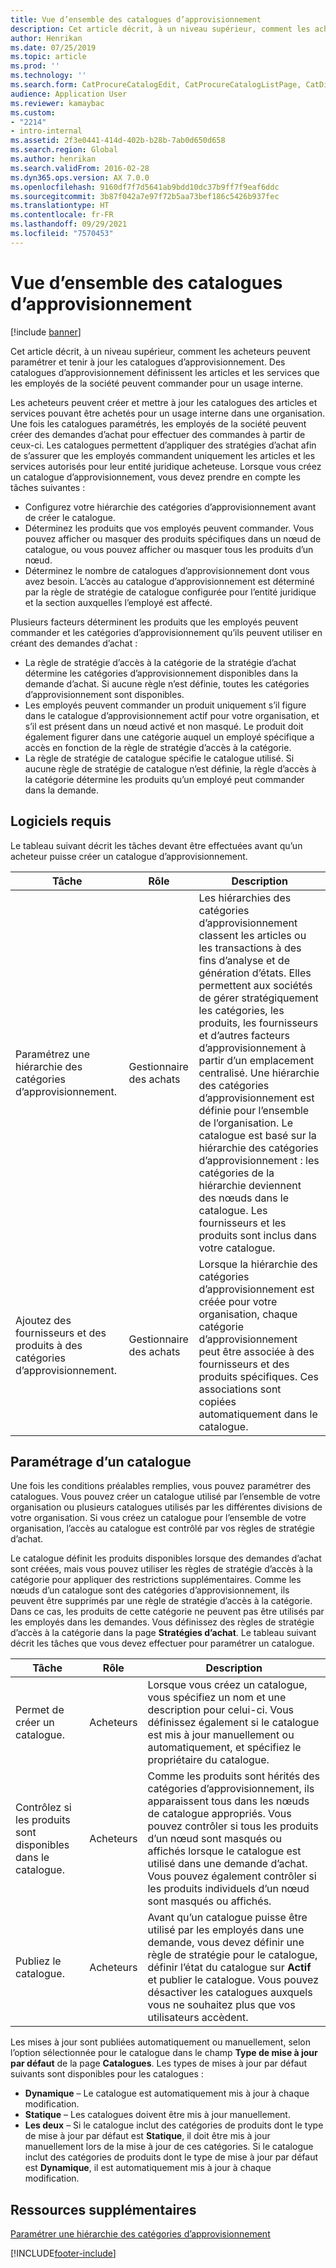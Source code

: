 ```yaml
---
title: Vue d’ensemble des catalogues d’approvisionnement
description: Cet article décrit, à un niveau supérieur, comment les acheteurs peuvent paramétrer et tenir à jour les catalogues d’approvisionnement. Des catalogues d’approvisionnement définissent les articles et les services que les employés de la société peuvent commander pour un usage interne.
author: Henrikan
ms.date: 07/25/2019
ms.topic: article
ms.prod: ''
ms.technology: ''
ms.search.form: CatProcureCatalogEdit, CatProcureCatalogListPage, CatDisplayProductRelationAdd
audience: Application User
ms.reviewer: kamaybac
ms.custom:
- "2214"
- intro-internal
ms.assetid: 2f3e0441-414d-402b-b28b-7ab0d650d658
ms.search.region: Global
ms.author: henrikan
ms.search.validFrom: 2016-02-28
ms.dyn365.ops.version: AX 7.0.0
ms.openlocfilehash: 9160df7f7d5641ab9bdd10dc37b9ff7f9eaf6ddc
ms.sourcegitcommit: 3b87f042a7e97f72b5aa73bef186c5426b937fec
ms.translationtype: HT
ms.contentlocale: fr-FR
ms.lasthandoff: 09/29/2021
ms.locfileid: "7570453"
---
```

# <a name="procurement-catalogs-overview"></a>Vue d’ensemble des catalogues d’approvisionnement

[!include [banner](../includes/banner.md)]

Cet article décrit, à un niveau supérieur, comment les acheteurs peuvent paramétrer et tenir à jour les catalogues d’approvisionnement. Des catalogues d’approvisionnement définissent les articles et les services que les employés de la société peuvent commander pour un usage interne.

Les acheteurs peuvent créer et mettre à jour les catalogues des articles et services pouvant être achetés pour un usage interne dans une organisation. Une fois les catalogues paramétrés, les employés de la société peuvent créer des demandes d’achat pour effectuer des commandes à partir de ceux-ci. Les catalogues permettent d’appliquer des stratégies d’achat afin de s’assurer que les employés commandent uniquement les articles et les services autorisés pour leur entité juridique acheteuse. Lorsque vous créez un catalogue d’approvisionnement, vous devez prendre en compte les tâches suivantes :

-   Configurez votre hiérarchie des catégories d’approvisionnement avant de créer le catalogue.
-   Déterminez les produits que vos employés peuvent commander. Vous pouvez afficher ou masquer des produits spécifiques dans un nœud de catalogue, ou vous pouvez afficher ou masquer tous les produits d’un nœud.
-   Déterminez le nombre de catalogues d’approvisionnement dont vous avez besoin. L’accès au catalogue d’approvisionnement est déterminé par la règle de stratégie de catalogue configurée pour l’entité juridique et la section auxquelles l’employé est affecté.

Plusieurs facteurs déterminent les produits que les employés peuvent commander et les catégories d’approvisionnement qu’ils peuvent utiliser en créant des demandes d’achat :

-   La règle de stratégie d’accès à la catégorie de la stratégie d’achat détermine les catégories d’approvisionnement disponibles dans la demande d’achat. Si aucune règle n’est définie, toutes les catégories d’approvisionnement sont disponibles.
-   Les employés peuvent commander un produit uniquement s’il figure dans le catalogue d’approvisionnement actif pour votre organisation, et s’il est présent dans un nœud activé et non masqué. Le produit doit également figurer dans une catégorie auquel un employé spécifique a accès en fonction de la règle de stratégie d’accès à la catégorie.
-   La règle de stratégie de catalogue spécifie le catalogue utilisé. Si aucune règle de stratégie de catalogue n’est définie, la règle d’accès à la catégorie détermine les produits qu’un employé peut commander dans la demande.

## <a name="prerequisites"></a>Logiciels requis
Le tableau suivant décrit les tâches devant être effectuées avant qu’un acheteur puisse créer un catalogue d’approvisionnement.

| Tâche                                                | Rôle               | Description                                                                                                                                                                                                                                                                                                                                                                                                                                                                                                             |
|-----------------------------------------------------|--------------------|-------------------------------------------------------------------------------------------------------------------------------------------------------------------------------------------------------------------------------------------------------------------------------------------------------------------------------------------------------------------------------------------------------------------------------------------------------------------------------------------------------------------------|
| Paramétrez une hiérarchie des catégories d’approvisionnement.            | Gestionnaire des achats | Les hiérarchies des catégories d’approvisionnement classent les articles ou les transactions à des fins d’analyse et de génération d’états. Elles permettent aux sociétés de gérer stratégiquement les catégories, les produits, les fournisseurs et d’autres facteurs d’approvisionnement à partir d’un emplacement centralisé. Une hiérarchie des catégories d’approvisionnement est définie pour l’ensemble de l’organisation. Le catalogue est basé sur la hiérarchie des catégories d’approvisionnement : les catégories de la hiérarchie deviennent des nœuds dans le catalogue. Les fournisseurs et les produits sont inclus dans votre catalogue. |
| Ajoutez des fournisseurs et des produits à des catégories d’approvisionnement. | Gestionnaire des achats | Lorsque la hiérarchie des catégories d’approvisionnement est créée pour votre organisation, chaque catégorie d’approvisionnement peut être associée à des fournisseurs et des produits spécifiques. Ces associations sont copiées automatiquement dans le catalogue.                                                                                                                                                                                                                                                                                           |

## <a name="setting-up-a-catalog"></a>Paramétrage d’un catalogue
Une fois les conditions préalables remplies, vous pouvez paramétrer des catalogues. Vous pouvez créer un catalogue utilisé par l’ensemble de votre organisation ou plusieurs catalogues utilisés par les différentes divisions de votre organisation. Si vous créez un catalogue pour l’ensemble de votre organisation, l’accès au catalogue est contrôlé par vos règles de stratégie d’achat.  

Le catalogue définit les produits disponibles lorsque des demandes d’achat sont créées, mais vous pouvez utiliser les règles de stratégie d’accès à la catégorie pour appliquer des restrictions supplémentaires. Comme les nœuds d’un catalogue sont des catégories d’approvisionnement, ils peuvent être supprimés par une règle de stratégie d’accès à la catégorie. Dans ce cas, les produits de cette catégorie ne peuvent pas être utilisés par les employés dans les demandes. Vous définissez des règles de stratégie d’accès à la catégorie dans la page **Stratégies d’achat**. Le tableau suivant décrit les tâches que vous devez effectuer pour paramétrer un catalogue.

| Tâche                                                   | Rôle             | Description                                                                                                                                                                                                                                                                                                                  |
|--------------------------------------------------------|------------------|------------------------------------------------------------------------------------------------------------------------------------------------------------------------------------------------------------------------------------------------------------------------------------------------------------------------------|
| Permet de créer un catalogue.                                  | Acheteurs | Lorsque vous créez un catalogue, vous spécifiez un nom et une description pour celui-ci. Vous définissez également si le catalogue est mis à jour manuellement ou automatiquement, et spécifiez le propriétaire du catalogue.                                                                                                                                      |
| Contrôlez si les produits sont disponibles dans le catalogue. | Acheteurs | Comme les produits sont hérités des catégories d’approvisionnement, ils apparaissent tous dans les nœuds de catalogue appropriés. Vous pouvez contrôler si tous les produits d’un nœud sont masqués ou affichés lorsque le catalogue est utilisé dans une demande d’achat. Vous pouvez également contrôler si les produits individuels d’un nœud sont masqués ou affichés. |
| Publiez le catalogue.                                   | Acheteurs | Avant qu’un catalogue puisse être utilisé par les employés dans une demande, vous devez définir une règle de stratégie pour le catalogue, définir l’état du catalogue sur **Actif** et publier le catalogue. Vous pouvez désactiver les catalogues auxquels vous ne souhaitez plus que vos utilisateurs accèdent.                                              |

Les mises à jour sont publiées automatiquement ou manuellement, selon l’option sélectionnée pour le catalogue dans le champ **Type de mise à jour par défaut** de la page **Catalogues**. Les types de mises à jour par défaut suivants sont disponibles pour les catalogues :

-   **Dynamique** – Le catalogue est automatiquement mis à jour à chaque modification.
-   **Statique** – Les catalogues doivent être mis à jour manuellement.
-   **Les deux** – Si le catalogue inclut des catégories de produits dont le type de mise à jour par défaut est **Statique**, il doit être mis à jour manuellement lors de la mise à jour de ces catégories. Si le catalogue inclut des catégories de produits dont le type de mise à jour par défaut est **Dynamique**, il est automatiquement mis à jour à chaque modification.


## <a name="additional-resources"></a>Ressources supplémentaires

[Paramétrer une hiérarchie des catégories d’approvisionnement](tasks/set-up-procurement-category-hierarchy.md)





[!INCLUDE[footer-include](../../includes/footer-banner.md)]